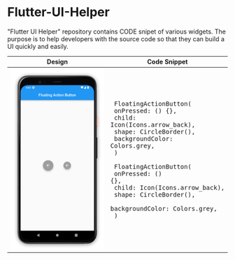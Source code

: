 # Flutter-UI-Helper
"Flutter UI Helper" repository contains CODE snipet of various widgets. The purpose is to help developers with the source code so that they can build a UI quickly and easily. 


| Design |  Code Snippet |
|------|--------------------------------|
| ![image](https://github.com/iqbalriiaz/Flutter-UI-Helper/blob/main/res/floating_action_button.png) | <pre> FloatingActionButton( <br>   onPressed: () {}, <br>   child: Icon(Icons.arrow_back),<br>   shape: CircleBorder(),<br>   backgroundColor: Colors.grey,<br> ) <br> <br> FloatingActionButton( <br>   onPressed: () {}, <br>   child: Icon(Icons.arrow_back),<br>   shape: CircleBorder(),<br>   backgroundColor: Colors.grey,<br> ) </pre> |
